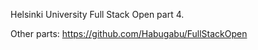 Helsinki University Full Stack Open part 4.

Other parts: https://github.com/Habugabu/FullStackOpen
